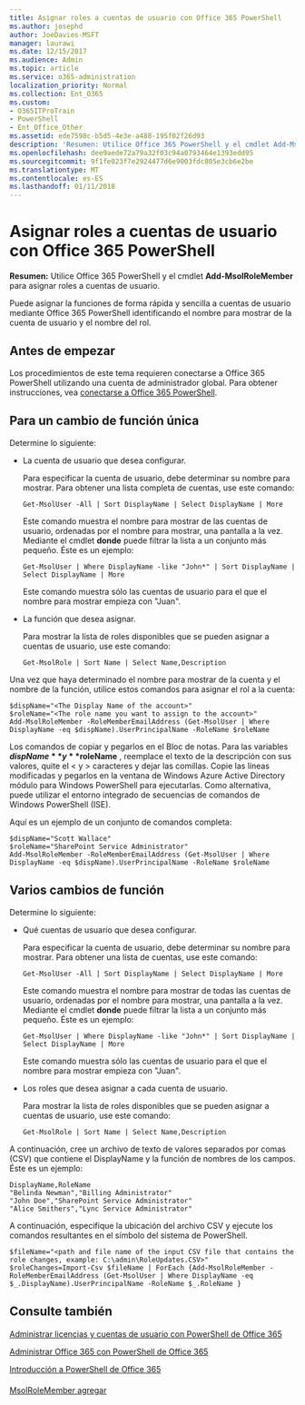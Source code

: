 ```yaml
---
title: Asignar roles a cuentas de usuario con Office 365 PowerShell
ms.author: josephd
author: JoeDavies-MSFT
manager: laurawi
ms.date: 12/15/2017
ms.audience: Admin
ms.topic: article
ms.service: o365-administration
localization_priority: Normal
ms.collection: Ent_O365
ms.custom:
- O365ITProTrain
- PowerShell
- Ent_Office_Other
ms.assetid: ede7598c-b5d5-4e3e-a488-195f02f26d93
description: 'Resumen: Utilice Office 365 PowerShell y el cmdlet Add-MsolRoleMember para asignar roles a cuentas de usuario.'
ms.openlocfilehash: dee9aede72a79a32f03c94a0793464e1393edd95
ms.sourcegitcommit: 9f1fe023f7e2924477d6e9003fdc805e3cb6e2be
ms.translationtype: MT
ms.contentlocale: es-ES
ms.lasthandoff: 01/11/2018
---
```

# <a name="assign-roles-to-user-accounts-with-office-365-powershell"></a>Asignar roles a cuentas de usuario con Office 365 PowerShell

 **Resumen:** Utilice Office 365 PowerShell y el cmdlet **Add-MsolRoleMember** para asignar roles a cuentas de usuario.
  
Puede asignar la funciones de forma rápida y sencilla a cuentas de usuario mediante Office 365 PowerShell identificando el nombre para mostrar de la cuenta de usuario y el nombre del rol.
  
## <a name="before-you-begin"></a>Antes de empezar

Los procedimientos de este tema requieren conectarse a Office 365 PowerShell utilizando una cuenta de administrador global. Para obtener instrucciones, vea [conectarse a Office 365 PowerShell](connect-to-office-365-powershell.md).
  
## <a name="for-a-single-role-change"></a>Para un cambio de función única

Determine lo siguiente:
  
- La cuenta de usuario que desea configurar.
    
    Para especificar la cuenta de usuario, debe determinar su nombre para mostrar. Para obtener una lista completa de cuentas, use este comando:
    
  ```
  Get-MsolUser -All | Sort DisplayName | Select DisplayName | More
  ```

    Este comando muestra el nombre para mostrar de las cuentas de usuario, ordenadas por el nombre para mostrar, una pantalla a la vez. Mediante el cmdlet **donde** puede filtrar la lista a un conjunto más pequeño. Éste es un ejemplo:
    
  ```
  Get-MsolUser | Where DisplayName -like "John*" | Sort DisplayName | Select DisplayName | More
  ```

    Este comando muestra sólo las cuentas de usuario para el que el nombre para mostrar empieza con "Juan".
    
- La función que desea asignar.
    
    Para mostrar la lista de roles disponibles que se pueden asignar a cuentas de usuario, use este comando:
    
  ```
  Get-MsolRole | Sort Name | Select Name,Description
  ```

Una vez que haya determinado el nombre para mostrar de la cuenta y el nombre de la función, utilice estos comandos para asignar el rol a la cuenta:
  
```
$dispName="<The Display Name of the account>"
$roleName="<The role name you want to assign to the account>"
Add-MsolRoleMember -RoleMemberEmailAddress (Get-MsolUser | Where DisplayName -eq $dispName).UserPrincipalName -RoleName $roleName
```

Los comandos de copiar y pegarlos en el Bloc de notas. Para las variables **$dispName** y **$roleName** , reemplace el texto de la descripción con sus valores, quite el \< y > caracteres y dejar las comillas. Copie las líneas modificadas y pegarlos en la ventana de Windows Azure Active Directory módulo para Windows PowerShell para ejecutarlas. Como alternativa, puede utilizar el entorno integrado de secuencias de comandos de Windows PowerShell (ISE).
  
Aquí es un ejemplo de un conjunto de comandos completa:
  
```
$dispName="Scott Wallace"
$roleName="SharePoint Service Administrator"
Add-MsolRoleMember -RoleMemberEmailAddress (Get-MsolUser | Where DisplayName -eq $dispName).UserPrincipalName -RoleName $roleName
```

## <a name="for-multiple-role-changes"></a>Varios cambios de función

Determine lo siguiente:
  
- Qué cuentas de usuario que desea configurar.
    
    Para especificar la cuenta de usuario, debe determinar su nombre para mostrar. Para obtener una lista de cuentas, use este comando:
    
  ```
  Get-MsolUser -All | Sort DisplayName | Select DisplayName | More
  ```

    Este comando muestra el nombre para mostrar de todas las cuentas de usuario, ordenadas por el nombre para mostrar, una pantalla a la vez. Mediante el cmdlet **donde** puede filtrar la lista a un conjunto más pequeño. Éste es un ejemplo:
    
  ```
  Get-MsolUser | Where DisplayName -like "John*" | Sort DisplayName | Select DisplayName | More
  ```

    Este comando muestra sólo las cuentas de usuario para el que el nombre para mostrar empieza con "Juan".
    
- Los roles que desea asignar a cada cuenta de usuario.
    
    Para mostrar la lista de roles disponibles que se pueden asignar a cuentas de usuario, use este comando:
    
  ```
  Get-MsolRole | Sort Name | Select Name,Description
  ```

A continuación, cree un archivo de texto de valores separados por comas (CSV) que contiene el DisplayName y la función de nombres de los campos. Éste es un ejemplo:
  
```
DisplayName,RoleName
"Belinda Newman","Billing Administrator"
"John Doe","SharePoint Service Administrator"
"Alice Smithers","Lync Service Administrator"
```

A continuación, especifique la ubicación del archivo CSV y ejecute los comandos resultantes en el símbolo del sistema de PowerShell.
  
```
$fileName="<path and file name of the input CSV file that contains the role changes, example: C:\admin\RoleUpdates.CSV>"
$roleChanges=Import-Csv $fileName | ForEach {Add-MsolRoleMember -RoleMemberEmailAddress (Get-MsolUser | Where DisplayName -eq $_.DisplayName).UserPrincipalName -RoleName $_.RoleName }

```

## <a name="see-also"></a>Consulte también

#### 

[Administrar licencias y cuentas de usuario con PowerShell de Office 365](manage-user-accounts-and-licenses-with-office-365-powershell.md)
  
[Administrar Office 365 con PowerShell de Office 365](manage-office-365-with-office-365-powershell.md)
  
[Introducción a PowerShell de Office 365](getting-started-with-office-365-powershell.md)
#### 

[MsolRoleMember agregar](https://msdn.microsoft.com/library/dn194120.aspx)

